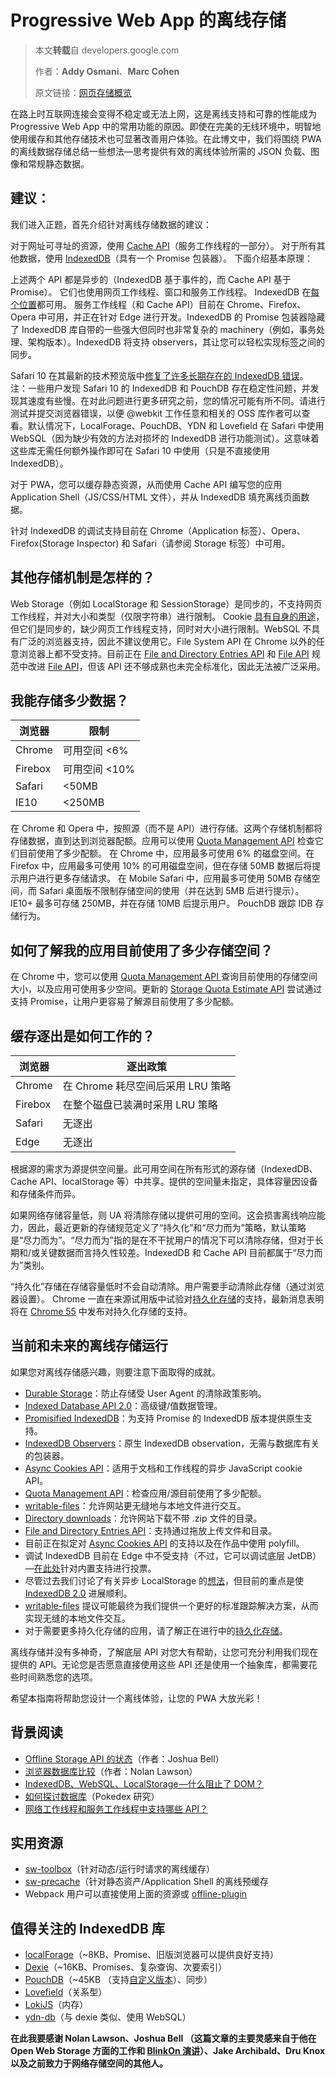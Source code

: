 # Progressive Web App 的离线存储

> 本文**转载**自 developers.google.com
>
> 作者：**Addy Osmani**、**Marc Cohen**
>
> 原文链接：[网页存储概览](https://developers.google.cn/web/fundamentals/instant-and-offline/web-storage/offline-for-pwa)

在路上时互联网连接会变得不稳定或无法上网，这是离线支持和可靠的性能成为 Progressive Web App 中的常用功能的原因。即使在完美的无线环境中，明智地使用缓存和其他存储技术也可显著改善用户体验。在此博文中，我们将围绕 PWA  的离线数据存储总结一些想法—思考提供有效的离线体验所需的 JSON 负载、图像和常规静态数据。

## 建议：

我们进入正题，首先介绍针对离线存储数据的建议：

对于网址可寻址的资源，使用 [Cache API](https://developer.mozilla.org/en-US/docs/Web/API/Cache)（服务工作线程的一部分）。
对于所有其他数据，使用 [IndexedDB](https://developer.mozilla.org/en-US/docs/Web/API/IndexedDB_API)（具有一个 Promise 包装器）。
下面介绍基本原理：

上述两个 API 都是异步的（IndexedDB 基于事件的，而 Cache API 基于 Promise）。 它们也使用网页工作线程、窗口和服务工作线程。 IndexedDB 在[每个位置](http://caniuse.com/#feat=indexeddb)都可用。 服务工作线程（和 Cache API）目前在 Chrome、Firefox、Opera 中可用，并正在针对 Edge 进行开发。IndexedDB 的 Promise 包装器隐藏了 IndexedDB 库自带的一些强大但同时也非常复杂的 machinery（例如，事务处理、架构版本）。IndexedDB 将支持 observers，其让您可以轻松实现标签之间的同步。

Safari 10 在其最新的技术预览版中[修复了许多长期存在的 IndexedDB 错误](https://gist.github.com/nolanlawson/08eb857c6b17a30c1b26)。注：一些用户发现 Safari 10 的 IndexedDB 和 PouchDB 存在稳定性问题，并发现其速度有些慢。在对此问题进行更多研究之前，您的情况可能有所不同。请进行测试并提交浏览器错误，以便 @webkit 工作任意和相关的 OSS 库作者可以查看。默认情况下，LocalForage、PouchDB、YDN 和 Lovefield 在 Safari 中使用 WebSQL（因为缺少有效的方法对损坏的 IndexedDB 进行功能测试）。这意味着这些库无需任何额外操作即可在 Safari 10 中使用（只是不直接使用 IndexedDB）。

对于 PWA，您可以缓存静态资源，从而使用 Cache API 编写您的应用 Application Shell（JS/CSS/HTML 文件），并从 IndexedDB 填充离线页面数据。

针对 IndexedDB 的调试支持目前在 Chrome（Application 标签）、Opera、Firefox(Storage Inspector) 和 Safari（请参阅 Storage 标签）中可用。

## 其他存储机制是怎样的？

Web Storage（例如 LocalStorage 和 SessionStorage）是同步的，不支持网页工作线程，并对大小和类型（仅限字符串）进行限制。 Cookie [具有自身的用途](https://developer.mozilla.org/en-US/docs/Web/HTTP/Cookies)，但它们是同步的，缺少网页工作线程支持，同时对大小进行限制。WebSQL 不具有广泛的浏览器支持，因此不建议使用它。File System API 在 Chrome 以外的任意浏览器上都不受支持。目前正在 [File and Directory Entries API](https://wicg.github.io/entries-api/) 和 [File API](https://w3c.github.io/FileAPI/) 规范中改进 [File API](https://developer.mozilla.org/en-US/docs/Web/API/File)，但该 API 还不够成熟也未完全标准化，因此无法被广泛采用。

## 我能存储多少数据？

|浏览器 |限制|
| ----- | --- |
|Chrome  |可用空间 <6%|
|Firebox |可用空间 <10%|
|Safari  |<50MB|
|IE10    |<250MB|

在 Chrome 和 Opera 中，按照源（而不是 API）进行存储。这两个存储机制都将存储数据，直到达到浏览器配额。应用可以使用 [Quota Management API](https://developer.mozilla.org/en-US/docs/Web/API/StorageQuota) 检查它们目前使用了多少配额。 在 Chrome 中，应用最多可使用 6% 的磁盘空间。在 Firefox 中，应用最多可使用 10% 的可用磁盘空间，但在存储 50MB 数据后将提示用户进行更多存储请求。 在 Mobile Safari 中，应用最多可使用 50MB 存储空间，而 Safari 桌面版不限制存储空间的使用（并在达到 5MB 后进行提示）。IE10+ 最多可存储 250MB，并在存储 10MB 后提示用户。 PouchDB 跟踪 IDB 存储行为。

## 如何了解我的应用目前使用了多少存储空间？

在 Chrome 中，您可以使用 [Quota Management API ](https://www.w3.org/TR/quota-api/)查询目前使用的存储空间大小，以及应用可使用多少空间。更新的 [Storage Quota Estimate API](https://www.chromestatus.com/features/5630353511284736) 尝试通过支持 Promise，让用户更容易了解源目前使用了多少配额。

## 缓存逐出是如何工作的？

|浏览器 |逐出政策|
| ----- | ------ |
|Chrome  |在 Chrome 耗尽空间后采用 LRU 策略|
|Firebox |在整个磁盘已装满时采用 LRU 策略|
|Safari  |无逐出|
|Edge    |无逐出|

根据源的需求为源提供空间量。此可用空间在所有形式的源存储（IndexedDB、Cache API、localStorage 等）中共享。提供的空间量未指定，具体容量因设备和存储条件而异。

如果网络存储容量低，则 UA 将清除存储以提供可用的空间。这会损害离线响应能力，因此，最近更新的存储规范定义了“持久化”和“尽力而为”策略，默认策略是“尽力而为”。“尽力而为”指的是在不干扰用户的情况下可以清除存储，但对于长期和/或关键数据而言持久性较差。IndexedDB 和 Cache API 目前都属于“尽力而为”类别。

“持久化”存储在存储容量低时不会自动清除。用户需要手动清除此存储（通过浏览器设置）。 Chrome 一直在来源试用版中试验对[持久化存储](https://developers.google.cn/web/updates/2016/06/persistent-storage)的支持，最新消息表明将在 [Chrome 55](https://groups.google.com/a/chromium.org/d/msg/blink-dev/5Sihi1iAXYc/wnvNDFIPAQAJ) 中发布对持久化存储的支持。

## 当前和未来的离线存储运行

如果您对离线存储感兴趣，则要注意下面取得的成就。

- [Durable Storage](https://storage.spec.whatwg.org/)：防止存储受 User Agent 的清除政策影响。
- [Indexed Database API 2.0](https://w3c.github.io/IndexedDB/)：高级键/值数据管理。
- [Promisified IndexedDB](https://github.com/inexorabletash/indexeddb-promises)：为支持 Promise 的 IndexedDB 版本提供原生支持。
- [IndexedDB Observers](https://github.com/WICG/indexed-db-observers)：原生 IndexedDB observation，无需与数据库有关的包装器。
- [Async Cookies API](https://github.com/bsittler/async-cookies-api)：适用于文档和工作线程的异步 JavaScript cookie API。
- [Quota Management API](https://www.w3.org/TR/quota-api/)：检查应用/源目前使用了多少配额。
- [writable-files](https://github.com/WICG/writable-files)：允许网站更无缝地与本地文件进行交互。
- [Directory downloads](https://github.com/drufball/directory-download)：允许网站下载不带 .zip 文件的目录。
- [File and Directory Entries API](https://wicg.github.io/entries-api/)：支持通过拖放上传文件和目录。
- 目前正在拟定对 [Async Cookies API](https://github.com/WICG/async-cookies-api) 的支持以及在作品中使用 polyfill。
- 调试 IndexedDB 目前在 Edge 中不受支持（不过，它可以调试底层 JetDB） —[在此处](https://wpdev.uservoice.com/forums/257854-microsoft-edge-developer/suggestions/6517763-indexeddb-explorer-in-dev-tools)针对内置支持进行投票。
- 尽管过去我们讨论了有关异步 LocalStorage 的[想法](https://github.com/slightlyoff/async-local-storage)，但目前的重点是使 [IndexedDB 2.0](https://w3c.github.io/IndexedDB/) 进展顺利。
- [writable-files](https://github.com/WICG/writable-files) 提议可能最终为我们提供一个更好的标准跟踪解决方案，从而实现无缝的本地文件交互。
- 对于需要更多持久化存储的应用，请了解正在进行中的[持久化存储](https://storage.spec.whatwg.org/)。

离线存储并没有多神奇，了解底层 API 对您大有帮助，让您可充分利用我们现在提供的 API。无论您是否愿意直接使用这些 API 还是使用一个抽象库，都需要花些时间熟悉您的选项。

希望本指南将帮助您设计一个离线体验，让您的 PWA 大放光彩！

## 背景阅读

- [Offline Storage API 的状态](https://docs.google.com/presentation/d/11CJnf77N45qPFAhASwnfRNeEMJfR-E_x05v1Z6Rh5HA/edit)（作者：Joshua Bell）
- [浏览器数据库比较](http://nolanlawson.github.io/database-comparison/)（作者：Nolan Lawson）
- [IndexedDB、WebSQL、LocalStorage —什么阻止了 DOM？](https://nolanlawson.com/2015/09/29/indexeddb-websql-localstorage-what-blocks-the-dom/)
- [如何探讨数据库](https://nolanlawson.com/2016/02/08/how-to-think-about-databases/)（Pokedex 研究）
- [网络工作线程和服务工作线程中支持哪些 API？](https://nolanlawson.github.io/html5workertest/)

## 实用资源

- [sw-toolbox](https://github.com/GoogleChrome/sw-toolbox)（针对动态/运行时请求的离线缓存）
- [sw-precache](https://github.com/GoogleChrome/sw-precache)（针对静态资产/Application Shell 的离线预缓存
- Webpack 用户可以直接使用上面的资源或 [offline-plugin](https://github.com/NekR/offline-plugin)

## 值得关注的 IndexedDB 库

- [localForage](https://github.com/localForage/localForage)（~8KB、Promise、旧版浏览器可以提供良好支持）
- [Dexie](http://dexie.org/)（~16KB、Promises、复杂查询、次要索引）
- [PouchDB](https://pouchdb.com/)（~45KB （支持[自定义版本](https://pouchdb.com/2016/06/06/introducing-pouchdb-custom-builds.html)）、同步）
- [Lovefield](https://github.com/google/lovefield)（关系型）
- [LokiJS](http://lokijs.org/#/)（内存）
- [ydn-db](https://github.com/yathit/ydn-db)（与 dexie 类似、使用 WebSQL）

**在此我要感谢 Nolan Lawson、Joshua Bell （这篇文章的主要灵感来自于他在 Open Web Storage 方面的工作和 [BlinkOn 演讲](https://docs.google.com/presentation/d/11CJnf77N45qPFAhASwnfRNeEMJfR-E_x05v1Z6Rh5HA/edit)）、Jake Archibald、Dru Knox 以及之前致力于网络存储空间的其他人。**
